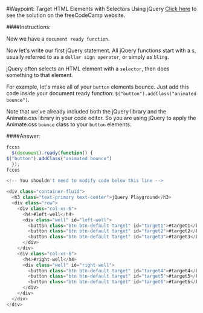 #Waypoint: Target HTML Elements with Selectors Using jQuery
<a href="http://freecodecamp.com/challenges/Waypoint:%20Target%20HTML%20Elements%20with%20Selectors%20Using%20jQuery?solution=fccss%0A%20%20%24(document).ready(function()%20%7B%0A%24(%22button%22).addClass(%22animated%20bounce%22)%0A%20%20%7D)%3B%0Afcces%0A%0A%3C!--%20You%20shouldn%27t%20need%20to%20modify%20code%20below%20this%20line%20--%3E%0A%0A%3Cdiv%20class%3D%22container-fluid%22%3E%0A%20%20%3Ch3%20class%3D%22text-primary%20text-center%22%3EjQuery%20Playground%3C%2Fh3%3E%0A%20%20%3Cdiv%20class%3D%22row%22%3E%0A%20%20%20%20%3Cdiv%20class%3D%22col-xs-6%22%3E%0A%20%20%20%20%20%20%3Ch4%3E%23left-well%3C%2Fh4%3E%0A%20%20%20%20%20%20%3Cdiv%20class%3D%22well%22%20id%3D%22left-well%22%3E%0A%20%20%20%20%20%20%20%20%3Cbutton%20class%3D%22btn%20btn-default%20target%22%20id%3D%22target1%22%3E%23target1%3C%2Fbutton%3E%0A%20%20%20%20%20%20%20%20%3Cbutton%20class%3D%22btn%20btn-default%20target%22%20id%3D%22target2%22%3E%23target2%3C%2Fbutton%3E%0A%20%20%20%20%20%20%20%20%3Cbutton%20class%3D%22btn%20btn-default%20target%22%20id%3D%22target3%22%3E%23target3%3C%2Fbutton%3E%0A%20%20%20%20%20%20%3C%2Fdiv%3E%0A%20%20%20%20%3C%2Fdiv%3E%0A%20%20%20%20%3Cdiv%20class%3D%22col-xs-6%22%3E%0A%20%20%20%20%20%20%3Ch4%3E%23right-well%3C%2Fh4%3E%0A%20%20%20%20%20%20%3Cdiv%20class%3D%22well%22%20id%3D%22right-well%22%3E%0A%20%20%20%20%20%20%20%20%3Cbutton%20class%3D%22btn%20btn-default%20target%22%20id%3D%22target4%22%3E%23target4%3C%2Fbutton%3E%0A%20%20%20%20%20%20%20%20%3Cbutton%20class%3D%22btn%20btn-default%20target%22%20id%3D%22target5%22%3E%23target5%3C%2Fbutton%3E%0A%20%20%20%20%20%20%20%20%3Cbutton%20class%3D%22btn%20btn-default%20target%22%20id%3D%22target6%22%3E%23target6%3C%2Fbutton%3E%0A%20%20%20%20%20%20%3C%2Fdiv%3E%0A%20%20%20%20%3C%2Fdiv%3E%0A%20%20%3C%2Fdiv%3E%0A%3C%2Fdiv%3E%0A" target="_blank">Click here</a> to see the solution on the freeCodeCamp website.


####Instructions:
<p class="wrappable negative-10">Now we have a <code>document ready function</code>.</p><p class="wrappable negative-10">Now let&apos;s write our first jQuery statement. All jQuery functions start with a <code>$</code>, usually referred to as a <code>dollar sign operator</code>, or simply as <code>bling</code>.</p><p class="wrappable negative-10">jQuery often selects an HTML element with a <code>selector</code>, then does something to that element.</p><p class="wrappable negative-10">For example, let&apos;s make all of your <code>button</code> elements bounce. Just add this code inside your document ready function: <code>$(&quot;button&quot;).addClass(&quot;animated bounce&quot;)</code>.</p><p class="wrappable negative-10">Note that we&apos;ve already included both the jQuery library and the Animate.css library in your code editor. So you are using jQuery to apply the Animate.css <code>bounce</code> class to your <code>button</code> elements.</p><div class="negative-bottom-margin-30"></div>


####Answer:
```javascript
fccss
  $(document).ready(function() {
$("button").addClass("animated bounce")
  });
fcces

<!-- You shouldn't need to modify code below this line -->

<div class="container-fluid">
  <h3 class="text-primary text-center">jQuery Playground</h3>
  <div class="row">
    <div class="col-xs-6">
      <h4>#left-well</h4>
      <div class="well" id="left-well">
        <button class="btn btn-default target" id="target1">#target1</button>
        <button class="btn btn-default target" id="target2">#target2</button>
        <button class="btn btn-default target" id="target3">#target3</button>
      </div>
    </div>
    <div class="col-xs-6">
      <h4>#right-well</h4>
      <div class="well" id="right-well">
        <button class="btn btn-default target" id="target4">#target4</button>
        <button class="btn btn-default target" id="target5">#target5</button>
        <button class="btn btn-default target" id="target6">#target6</button>
      </div>
    </div>
  </div>
</div>

```